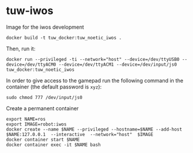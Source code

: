 # tuw-iwos
Image for the iwos development

```
docker build -t tuw_docker:tuw_noetic_iwos .
```

Then, run it:
```
docker run --privileged -ti --network="host" --device=/dev/ttyUSB0 --device=/dev/ttyACM0 --device=/dev/ttyACM1 --device=/dev/input/js0 tuw_docker:tuw_noetic_iwos
```

In order to give access to the gamepad run the following command in the container (the default password is `xyz`):
```
sudo chmod 777 /dev/input/js0
```

Create a permanent container
```
export NAME=ros
export IMAGE=robot:iwos
docker create --name $NAME --privileged --hostname=$NAME --add-host $NAME:127.0.0.1  --interactive  --network="host"  $IMAGE
docker container start $NAME
docker container exec -it $NAME bash
```
